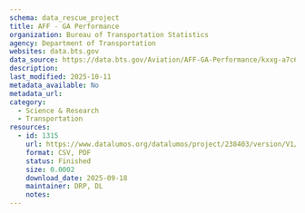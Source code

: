 ```yaml
---
schema: data_rescue_project 
title: AFF - GA Performance
organization: Bureau of Transportation Statistics
agency: Department of Transportation
websites: data.bts.gov
data_source: https://data.bts.gov/Aviation/AFF-GA-Performance/kxxg-a7c6/about_data
description: 
last_modified: 2025-10-11
metadata_available: No
metadata_url: 
category:
  - Science & Research 
  - Transportation 
resources:
  - id: 1315
    url: https://www.datalumos.org/datalumos/project/238403/version/V1/view
    format: CSV, PDF
    status: Finished
    size: 0.0002
    download_date: 2025-09-18
    maintainer: DRP, DL
    notes: 
---
```

